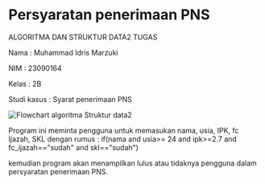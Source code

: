 # Persyaratan penerimaan PNS
ALGORITMA DAN STRUKTUR DATA2 TUGAS

Nama : Muhammad Idris Marzuki

NIM : 23090164

Kelas : 2B

Studi kasus : Syarat penerimaan PNS

![Flowchart algoritma   Struktur data2](https://github.com/marzuki23/Algoritma-Struktur-Data-2/assets/149251188/5dc18965-d21b-43b5-a18c-9477a84d0848)

Program ini meminta pengguna untuk memasukan nama, usia, IPK, fc Ijazah, SKL dengan rumus :
if(nama and usia>= 24 and ipk>=2.7 and fc_ijazah=="sudah" and skl=="sudah")

kemudian program akan menampilkan lulus atau tidaknya pengguna dalam persyaratan penerimaan PNS.
